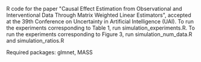 

R code for the paper "Causal Effect Estimation from Observational and Interventional Data
Through Matrix Weighted Linear Estimators", accepted at the 39th Conference on Uncertainty in Artificial Intelligence (UAI). To run the experiments corresponding to Table 1, run simulation_experiments.R. To run the experiments corresponding to Figure 3, run simulation_num_data.R and simulation_ratios.R

Required packages: glmnet, MASS
